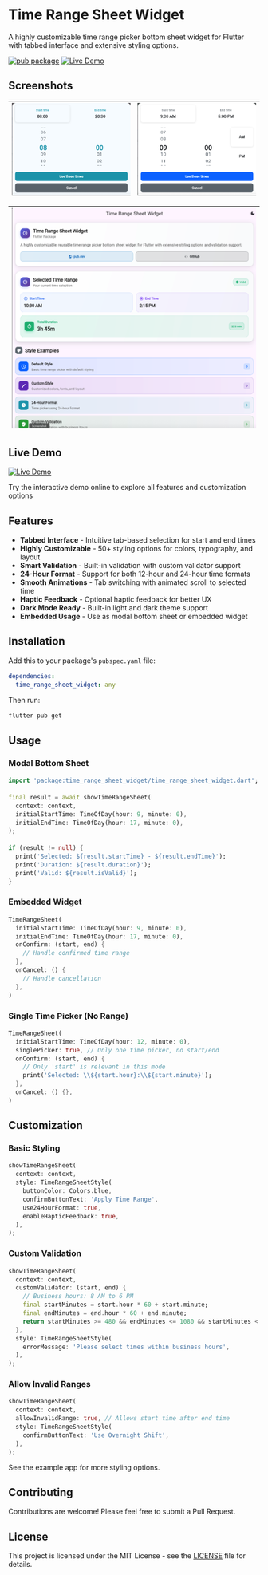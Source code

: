 # Time Range Sheet Widget

A highly customizable time range picker bottom sheet widget for Flutter with tabbed interface and extensive styling options.

[![pub package](https://img.shields.io/pub/v/time_range_sheet_widget.svg)](https://pub.dev/packages/time_range_sheet_widget)
[![Live Demo](https://img.shields.io/badge/Live%20Demo-View%20Online-blue)](https://time-range-sheet-widget.pages.dev/)

## Screenshots

| ![24-Hour Format](https://raw.githubusercontent.com/danial2026/time_range_sheet_widget/main/assets/time-sheet-24.png) | ![AM/PM format](https://raw.githubusercontent.com/danial2026/time_range_sheet_widget/main/assets/time-sheet-am-pm.png) |
|------------------------------------|------------------------------------|

| ![Default Style](https://raw.githubusercontent.com/danial2026/time_range_sheet_widget/main/assets/demo-controls.png) |
|------------------------------------|

## Live Demo

[![Live Demo](https://img.shields.io/badge/Live%20Demo-View%20Online-blue?logo=flutter)](https://time-range-sheet-widget.pages.dev/)

Try the interactive demo online to explore all features and customization options

## Features

- **Tabbed Interface** - Intuitive tab-based selection for start and end times
- **Highly Customizable** - 50+ styling options for colors, typography, and layout
- **Smart Validation** - Built-in validation with custom validator support
- **24-Hour Format** - Support for both 12-hour and 24-hour time formats
- **Smooth Animations** - Tab switching with animated scroll to selected time
- **Haptic Feedback** - Optional haptic feedback for better UX
- **Dark Mode Ready** - Built-in light and dark theme support
- **Embedded Usage** - Use as modal bottom sheet or embedded widget  

## Installation

Add this to your package's `pubspec.yaml` file:

```yaml
dependencies:
  time_range_sheet_widget: any
```

Then run:

```bash
flutter pub get
```

## Usage

### Modal Bottom Sheet

```dart
import 'package:time_range_sheet_widget/time_range_sheet_widget.dart';

final result = await showTimeRangeSheet(
  context: context,
  initialStartTime: TimeOfDay(hour: 9, minute: 0),
  initialEndTime: TimeOfDay(hour: 17, minute: 0),
);

if (result != null) {
  print('Selected: ${result.startTime} - ${result.endTime}');
  print('Duration: ${result.duration}');
  print('Valid: ${result.isValid}');
}
```

### Embedded Widget

```dart
TimeRangeSheet(
  initialStartTime: TimeOfDay(hour: 9, minute: 0),
  initialEndTime: TimeOfDay(hour: 17, minute: 0),
  onConfirm: (start, end) {
    // Handle confirmed time range
  },
  onCancel: () {
    // Handle cancellation
  },
)
```

### Single Time Picker (No Range)

```dart
TimeRangeSheet(
  initialStartTime: TimeOfDay(hour: 12, minute: 0),
  singlePicker: true, // Only one time picker, no start/end
  onConfirm: (start, end) {
    // Only 'start' is relevant in this mode
    print('Selected: \\${start.hour}:\\${start.minute}');
  },
  onCancel: () {},
)
```

## Customization

### Basic Styling

```dart
showTimeRangeSheet(
  context: context,
  style: TimeRangeSheetStyle(
    buttonColor: Colors.blue,
    confirmButtonText: 'Apply Time Range',
    use24HourFormat: true,
    enableHapticFeedback: true,
  ),
);
```

### Custom Validation

```dart
showTimeRangeSheet(
  context: context,
  customValidator: (start, end) {
    // Business hours: 8 AM to 6 PM
    final startMinutes = start.hour * 60 + start.minute;
    final endMinutes = end.hour * 60 + end.minute;
    return startMinutes >= 480 && endMinutes <= 1080 && startMinutes < endMinutes;
  },
  style: TimeRangeSheetStyle(
    errorMessage: 'Please select times within business hours',
  ),
);
```

### Allow Invalid Ranges

```dart
showTimeRangeSheet(
  context: context,
  allowInvalidRange: true, // Allows start time after end time
  style: TimeRangeSheetStyle(
    confirmButtonText: 'Use Overnight Shift',
  ),
);
```

See the example app for more styling options.

## Contributing

Contributions are welcome! Please feel free to submit a Pull Request.

## License

This project is licensed under the MIT License - see the [LICENSE](LICENSE) file for details.

